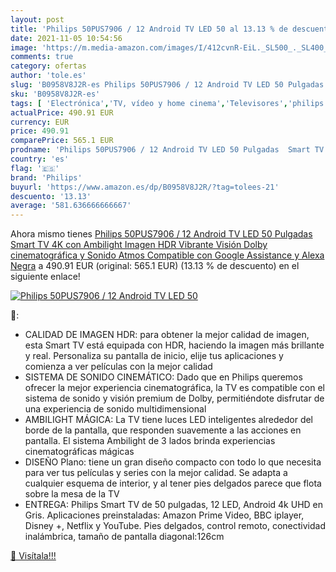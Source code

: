 ```yaml
---
layout: post
title: 'Philips 50PUS7906 / 12 Android TV LED 50 al 13.13 % de descuento'
date: 2021-11-05 10:54:56
image: 'https://m.media-amazon.com/images/I/412cvnR-EiL._SL500_._SL400_.jpg'
comments: true
category: ofertas
author: 'tole.es'
slug: 'B0958V8J2R-es Philips 50PUS7906 / 12 Android TV LED 50 Pulgadas Smart TV...'
sku: 'B0958V8J2R-es'
tags: [ 'Electrónica','TV, vídeo y home cinema','Televisores','philips','smart','tv', ]
actualPrice: 490.91 EUR
currency: EUR
price: 490.91
comparePrice: 565.1 EUR
prodname: 'Philips 50PUS7906 / 12 Android TV LED 50 Pulgadas  Smart TV 4K con Ambilight  Imagen HDR Vibrante  Visión Dolby cinematográfica y Sonido Atmos  Compatible con Google Assistance y Alexa  Negra'
country: 'es'
flag: '🇪🇸'
brand: 'Philips'
buyurl: 'https://www.amazon.es/dp/B0958V8J2R/?tag=tolees-21'
descuento: '13.13'
average: '581.636666666667'
---
```


Ahora mismo tienes [Philips 50PUS7906 / 12 Android TV LED 50 Pulgadas  Smart TV 4K con Ambilight  Imagen HDR Vibrante  Visión Dolby cinematográfica y Sonido Atmos  Compatible con Google Assistance y Alexa  Negra](https://www.amazon.es/dp/B0958V8J2R/?tag=tolees-21) a 490.91 EUR (original: 565.1 EUR) (13.13 %  de descuento) en el siguiente enlace!

[![Philips 50PUS7906 / 12 Android TV LED 50](https://m.media-amazon.com/images/I/412cvnR-EiL._SL500_._SL400_.jpg)](https://www.amazon.es/dp/B0958V8J2R/?tag=tolees-21)

🔎:

- CALIDAD DE IMAGEN HDR: para obtener la mejor calidad de imagen, esta Smart TV está equipada con HDR, haciendo la imagen más brillante y real. Personaliza su pantalla de inicio, elije tus aplicaciones y comienza a ver películas con la mejor calidad
- SISTEMA DE SONIDO CINEMÁTICO: Dado que en Philips queremos ofrecer la mejor experiencia cinematográfica, la TV es compatible con el sistema de sonido y visión premium de Dolby, permitiéndote disfrutar de una experiencia de sonido multidimensional
- AMBILIGHT MÁGICA: La TV tiene luces LED inteligentes alrededor del borde de la pantalla, que responden suavemente a las acciones en pantalla. El sistema Ambilight de 3 lados brinda experiencias cinematográficas mágicas
- DISEÑO Plano: tiene un gran diseño compacto con todo lo que necesita para ver tus películas y series con la mejor calidad. Se adapta a cualquier esquema de interior, y al tener pies delgados parece que flota sobre la mesa de la TV
- ENTREGA: Philips Smart TV de 50 pulgadas, 12 LED, Android 4k UHD en Gris. Aplicaciones preinstaladas: Amazon Prime Video, BBC iplayer, Disney +, Netflix y YouTube. Pies delgados, control remoto, conectividad inalámbrica, tamaño de pantalla diagonal:126cm

[🛒 Visítala!!!](https://www.amazon.es/dp/B0958V8J2R/?tag=tolees-21)
